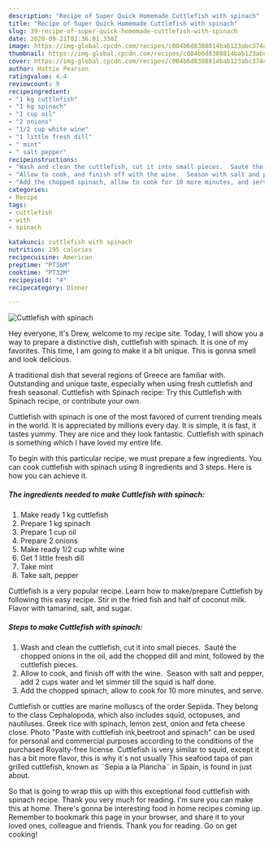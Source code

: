 ```yaml
---
description: "Recipe of Super Quick Homemade Cuttlefish with spinach"
title: "Recipe of Super Quick Homemade Cuttlefish with spinach"
slug: 39-recipe-of-super-quick-homemade-cuttlefish-with-spinach
date: 2020-09-21T02:36:01.338Z
image: https://img-global.cpcdn.com/recipes/c004b6d8388814bab123abc374c6b333/751x532cq70/cuttlefish-with-spinach-recipe-main-photo.jpg
thumbnail: https://img-global.cpcdn.com/recipes/c004b6d8388814bab123abc374c6b333/751x532cq70/cuttlefish-with-spinach-recipe-main-photo.jpg
cover: https://img-global.cpcdn.com/recipes/c004b6d8388814bab123abc374c6b333/751x532cq70/cuttlefish-with-spinach-recipe-main-photo.jpg
author: Hattie Pearson
ratingvalue: 4.4
reviewcount: 9
recipeingredient:
- "1 kg cuttlefish"
- "1 kg spinach"
- "1 cup oil"
- "2 onions"
- "1/2 cup white wine"
- "1 little fresh dill"
- " mint"
- " salt pepper"
recipeinstructions:
- "Wash and clean the cuttlefish, cut it into small pieces.  Sauté the chopped onions in the oil, add the chopped dill and mint, followed by the cuttlefish pieces."
- "Allow to cook, and finish off with the wine.  Season with salt and pepper, add 2 cups water and let simmer till the squid is half done."
- "Add the chopped spinach, allow to cook for 10 more minutes, and serve."
categories:
- Recipe
tags:
- cuttlefish
- with
- spinach

katakunci: cuttlefish with spinach 
nutrition: 195 calories
recipecuisine: American
preptime: "PT36M"
cooktime: "PT32M"
recipeyield: "4"
recipecategory: Dinner

---
```



![Cuttlefish with spinach](https://img-global.cpcdn.com/recipes/c004b6d8388814bab123abc374c6b333/751x532cq70/cuttlefish-with-spinach-recipe-main-photo.jpg)

Hey everyone, it's Drew, welcome to my recipe site. Today, I will show you a way to prepare a distinctive dish, cuttlefish with spinach. It is one of my favorites. This time, I am going to make it a bit unique. This is gonna smell and look delicious.

A traditional dish that several regions of Greece are familiar with. Outstanding and unique taste, especially when using fresh cuttlefish and fresh seasonal. Cuttlefish with Spinach recipe: Try this Cuttlefish with Spinach recipe, or contribute your own.

Cuttlefish with spinach is one of the most favored of current trending meals in the world. It is appreciated by millions every day. It is simple, it is fast, it tastes yummy. They are nice and they look fantastic. Cuttlefish with spinach is something which I have loved my entire life.


To begin with this particular recipe, we must prepare a few ingredients. You can cook cuttlefish with spinach using 8 ingredients and 3 steps. Here is how you can achieve it.

<!--inarticleads1-->

##### The ingredients needed to make Cuttlefish with spinach:

1. Make ready 1 kg cuttlefish
1. Prepare 1 kg spinach
1. Prepare 1 cup oil
1. Prepare 2 onions
1. Make ready 1/2 cup white wine
1. Get 1 little fresh dill
1. Take  mint
1. Take  salt, pepper


Cuttlefish is a very popular recipe. Learn how to make/prepare Cuttlefish by following this easy recipe. Stir in the fried fish and half of coconut milk. Flavor with tamarind, salt, and sugar. 

<!--inarticleads2-->

##### Steps to make Cuttlefish with spinach:

1. Wash and clean the cuttlefish, cut it into small pieces.  Sauté the chopped onions in the oil, add the chopped dill and mint, followed by the cuttlefish pieces.
1. Allow to cook, and finish off with the wine.  Season with salt and pepper, add 2 cups water and let simmer till the squid is half done.
1. Add the chopped spinach, allow to cook for 10 more minutes, and serve.


Cuttlefish or cuttles are marine molluscs of the order Sepiida. They belong to the class Cephalopoda, which also includes squid, octopuses, and nautiluses. Greek rice with spinach, lemon zest, onion and feta cheese close. Photo &#34;Paste with cuttlefish ink,beetroot and spinach&#34; can be used for personal and commercial purposes according to the conditions of the purchased Royalty-free license. Cuttlefish is very similar to squid, except it has a bit more flavor, this is why it´s not usually This seafood tapa of pan grilled cuttlefish, known as ¨Sepia a la Plancha¨ in Spain, is found in just about. 

So that is going to wrap this up with this exceptional food cuttlefish with spinach recipe. Thank you very much for reading. I'm sure you can make this at home. There's gonna be interesting food in home recipes coming up. Remember to bookmark this page in your browser, and share it to your loved ones, colleague and friends. Thank you for reading. Go on get cooking!
